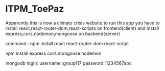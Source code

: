 # ITPM_ToePaz
Apparently this is now a climate crisis website
to run this app you have to install react,react-router-dom,react-scripts on frontend(client) and install express,cors,nodemon,mongoose on backend(server)

 command : 
  npm install react react-router-dom react-script
  
  npm install express cors mongoose nodemon
  
 mongodb login: username :group117
                password :1234567abc

